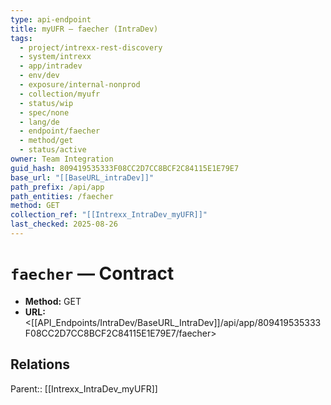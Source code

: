 ```yaml
---
type: api-endpoint
title: myUFR — faecher (IntraDev)
tags:
  - project/intrexx-rest-discovery
  - system/intrexx
  - app/intradev
  - env/dev
  - exposure/internal-nonprod
  - collection/myufr
  - status/wip
  - spec/none
  - lang/de
  - endpoint/faecher
  - method/get
  - status/active
owner: Team Integration
guid_hash: 809419535333F08CC2D7CC8BCF2C84115E1E79E7
base_url: "[[BaseURL_intraDev]]"
path_prefix: /api/app
path_entities: /faecher
method: GET
collection_ref: "[[Intrexx_IntraDev_myUFR]]"
last_checked: 2025-08-26
---
```



# `faecher` — Contract
- **Method:** GET
- **URL:** <[[API_Endpoints/IntraDev/BaseURL_IntraDev]]/api/app/809419535333F08CC2D7CC8BCF2C84115E1E79E7/faecher>

## Relations
Parent:: [[Intrexx_IntraDev_myUFR]]
